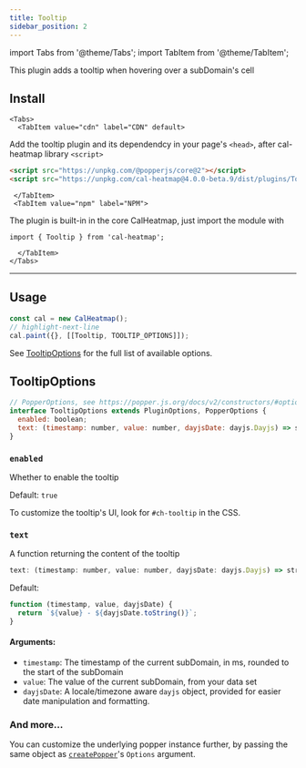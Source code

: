 ```yaml
---
title: Tooltip
sidebar_position: 2
---
```


import Tabs from '@theme/Tabs';
import TabItem from '@theme/TabItem';

<p className="subhead">This plugin adds a tooltip when hovering over a subDomain's cell</p>

## Install

```mdx-code-block
<Tabs>
  <TabItem value="cdn" label="CDN" default>
```

Add the tooltip plugin and its dependendcy in your page's `<head>`, after cal-heatmap library `<script>`

```html
<script src="https://unpkg.com/@popperjs/core@2"></script>
<script src="https://unpkg.com/cal-heatmap@4.0.0-beta.9/dist/plugins/Tooltip.min.js"></script>
```

```mdx-code-block
 </TabItem>
 <TabItem value="npm" label="NPM">
```

The plugin is built-in in the core CalHeatmap, just import the module with

```
import { Tooltip } from 'cal-heatmap';
```

```mdx-code-block
  </TabItem>
</Tabs>
```

<hr/>

## Usage

```js
const cal = new CalHeatmap();
// highlight-next-line
cal.paint({}, [[Tooltip, TOOLTIP_OPTIONS]]);
```

See [TooltipOptions](#tooltipoptions) for the full list of available options.

## TooltipOptions

```js
// PopperOptions, see https://popper.js.org/docs/v2/constructors/#options
interface TooltipOptions extends PluginOptions, PopperOptions {
  enabled: boolean;
  text: (timestamp: number, value: number, dayjsDate: dayjs.Dayjs) => string;
}
```

### `enabled`

Whether to enable the tooltip

Default: `true`

To customize the tooltip's UI, look for `#ch-tooltip` in the CSS.

### `text`

A function returning the content of the tooltip

```js
text: (timestamp: number, value: number, dayjsDate: dayjs.Dayjs) => string;
```

Default:

```js
function (timestamp, value, dayjsDate) {
  return `${value} - ${dayjsDate.toString()}`;
}
```

#### Arguments:

- `timestamp`: The timestamp of the current subDomain, in ms, rounded to the start of the subDomain
- `value`: The value of the current subDomain, from your data set
- `dayjsDate`: A locale/timezone aware `dayjs` object, provided for easier date manipulation and formatting.

### And more...

You can customize the underlying popper instance further,
by passing the same object as [`createPopper`](https://popper.js.org/docs/v2/constructors/#options)'s `Options` argument.
